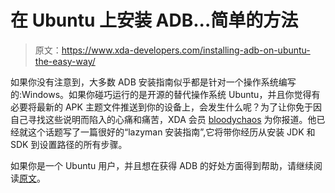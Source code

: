 # 在 Ubuntu 上安装 ADB...简单的方法

> 原文：<https://www.xda-developers.com/installing-adb-on-ubuntu-the-easy-way/>

如果你没有注意到，大多数 ADB 安装指南似乎都是针对一个操作系统编写的:Windows。如果你碰巧运行的是开源的替代操作系统 Ubuntu，并且你觉得有必要将最新的 APK 主题文件推送到你的设备上，会发生什么呢？为了让你免于因自己寻找这些说明而陷入的心痛和痛苦，XDA 会员 [bloodychaos](http://forum.xda-developers.com/member.php?u=2605063) 为你报道。他已经就这个话题写了一篇很好的“lazyman 安装指南”,它将带你经历从安装 JDK 和 SDK 到设置路径的所有步骤。

如果你是一个 Ubuntu 用户，并且想在获得 ADB 的好处方面得到帮助，请继续阅读[原文](http://forum.xda-developers.com/showthread.php?p=11823740#post11823740)。